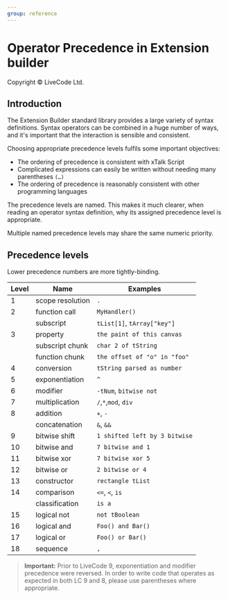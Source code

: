 ```yaml
---
group: reference
---
```


# Operator Precedence in Extension builder
Copyright © LiveCode Ltd.

## Introduction

The Extension Builder standard library provides a large variety of syntax definitions.
Syntax operators can be combined in a huge number of ways, and it's important
that the interaction is sensible and consistent.

Choosing appropriate precedence levels fulfils some important objectives:

- The ordering of precedence is consistent with xTalk Script
- Complicated expressions can easily be written without needing many
  parentheses `(…)`
- The ordering of precedence is reasonably consistent with other programming
  languages

The precedence levels are named.  This makes it much clearer, when reading an
operator syntax definition, why its assigned precedence level is appropriate.

Multiple named precedence levels may share the same numeric priority.

## Precedence levels

Lower precedence numbers are more tightly-binding.

| Level | Name              | Examples                      |
|-------|-------------------|-------------------------------|
| 1     | scope resolution  | `.`                           |
| 2     | function call     | `MyHandler()`                 |
|       | subscript         | `tList[1]`, `tArray["key"]`   |
| 3     | property          | `the paint of this canvas`    |
|       | subscript chunk   | `char 2 of tString`           |
|       | function chunk    | `the offset of "o" in "foo"`  |
| 4     | conversion        | `tString parsed as number`    |
| 5     | exponentiation    | `^`                           |
| 6     | modifier          | `-tNum`, `bitwise not`        |
| 7     | multiplication    | `/`,`*`,`mod`, `div`          |
| 8     | addition          | `+`, `-`                      |
|       | concatenation     | `&`, `&&`                     |
| 9     | bitwise shift     | `1 shifted left by 3 bitwise` |
| 10    | bitwise and       | `7 bitwise and 1`             |
| 11    | bitwise xor       | `7 bitwise xor 5`             |
| 12    | bitwise or        | `2 bitwise or 4`              |
| 13    | constructor       | `rectangle tList`             |
| 14    | comparison        | `<=`, `<`, `is`               |
|       | classification    | `is a`                        |
| 15    | logical not       | `not tBoolean`                |
| 16    | logical and       | `Foo() and Bar()`             |
| 17    | logical or        | `Foo() or Bar()`              |
| 18    | sequence          | `,`                           |

>**Important:** Prior to LiveCode 9, exponentiation and modifier
> precedence were reversed. In order to write code that operates as
> expected in both LC 9 and 8, please use parentheses where appropriate.
